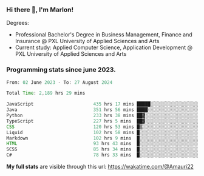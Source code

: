 
### Hi there 👋, I'm Marlon!

Degrees: 
- Professional Bachelor's Degree in Business Management, Finance and Insurance @ PXL University of Applied Sciences and Arts
- Current study: Applied Computer Science, Application Development @ PXL University of Applied Sciences and Arts

### Programming stats since june 2023.
<!--START_SECTION:waka-->

```java
From: 02 June 2023 - To: 27 August 2024

Total Time: 2,189 hrs 29 mins

JavaScript                      435 hrs 17 mins █████░░░░░░░░░░░░░░░░░░░░   19.64 %
Java                            351 hrs 56 mins ████░░░░░░░░░░░░░░░░░░░░░   15.88 %
Python                          233 hrs 38 mins ██▓░░░░░░░░░░░░░░░░░░░░░░   10.54 %
TypeScript                      227 hrs 5 mins  ██▓░░░░░░░░░░░░░░░░░░░░░░   10.25 %
CSS                             120 hrs 53 mins █▒░░░░░░░░░░░░░░░░░░░░░░░   05.46 %
Liquid                          102 hrs 58 mins █░░░░░░░░░░░░░░░░░░░░░░░░   04.65 %
Markdown                        102 hrs 9 mins  █░░░░░░░░░░░░░░░░░░░░░░░░   04.61 %
HTML                            93 hrs 43 mins  █░░░░░░░░░░░░░░░░░░░░░░░░   04.23 %
SCSS                            85 hrs 34 mins  █░░░░░░░░░░░░░░░░░░░░░░░░   03.86 %
C#                              78 hrs 33 mins  █░░░░░░░░░░░░░░░░░░░░░░░░   03.55 %
```

<!--END_SECTION:waka-->
**My full stats** are visible through this url: https://wakatime.com/@Amauri22
